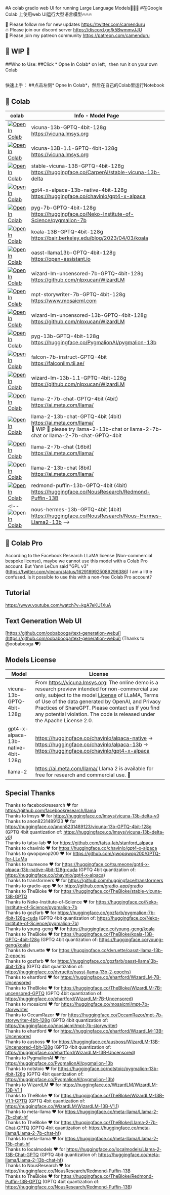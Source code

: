 #A colab gradio web UI for running Large Language Models🚀🚀🚀
#在Google Colab 上使用web UI运行大型语言模型🔥🔥🔥

🐣 Please follow me for new updates https://twitter.com/camenduru <br />
🔥 Please join our discord server https://discord.gg/k5BwmmvJJU <br />
🥳 Please join my patreon community https://patreon.com/camenduru <br />

## 🚦 WIP 🚦
##Who to Use:
##Click * Opne In Colab* on left，then run it on your own Colab
##
快速上手：
##点击左侧* Opne In Colab*，然后在自己的Colab里运行Notebook

## 🦒 Colab
| colab | Info - Model Page
| --- | --- |
[![Open In Colab](https://colab.research.google.com/assets/colab-badge.svg)](https://colab.research.google.com/github/camenduru/text-generation-webui-colab/blob/main/vicuna-13b-GPTQ-4bit-128g.ipynb) | vicuna-13b-GPTQ-4bit-128g <br /> https://vicuna.lmsys.org
[![Open In Colab](https://colab.research.google.com/assets/colab-badge.svg)](https://colab.research.google.com/github/camenduru/text-generation-webui-colab/blob/main/vicuna-13B-1.1-GPTQ-4bit-128g.ipynb) | vicuna-13B-1.1-GPTQ-4bit-128g <br /> https://vicuna.lmsys.org
[![Open In Colab](https://colab.research.google.com/assets/colab-badge.svg)](https://colab.research.google.com/github/camenduru/text-generation-webui-colab/blob/main/stable-vicuna-13B-GPTQ-4bit-128g.ipynb) | stable-vicuna-13B-GPTQ-4bit-128g <br /> https://huggingface.co/CarperAI/stable-vicuna-13b-delta
[![Open In Colab](https://colab.research.google.com/assets/colab-badge.svg)](https://colab.research.google.com/github/camenduru/text-generation-webui-colab/blob/main/gpt4-x-alpaca-13b-native-4bit-128g.ipynb) | gpt4-x-alpaca-13b-native-4bit-128g <br /> https://huggingface.co/chavinlo/gpt4-x-alpaca
[![Open In Colab](https://colab.research.google.com/assets/colab-badge.svg)](https://colab.research.google.com/github/camenduru/text-generation-webui-colab/blob/main/pyg-7b-GPTQ-4bit-128g.ipynb) | pyg-7b-GPTQ-4bit-128g <br /> https://huggingface.co/Neko-Institute-of-Science/pygmalion-7b
[![Open In Colab](https://colab.research.google.com/assets/colab-badge.svg)](https://colab.research.google.com/github/camenduru/text-generation-webui-colab/blob/main/koala-13B-GPTQ-4bit-128g.ipynb) | koala-13B-GPTQ-4bit-128g <br /> https://bair.berkeley.edu/blog/2023/04/03/koala
[![Open In Colab](https://colab.research.google.com/assets/colab-badge.svg)](https://colab.research.google.com/github/camenduru/text-generation-webui-colab/blob/main/oasst-llama13b-GPTQ-4bit-128g.ipynb) | oasst-llama13b-GPTQ-4bit-128g <br /> https://open-assistant.io
[![Open In Colab](https://colab.research.google.com/assets/colab-badge.svg)](https://colab.research.google.com/github/camenduru/text-generation-webui-colab/blob/main/wizard-lm-uncensored-7b-GPTQ-4bit-128g.ipynb) | wizard-lm-uncensored-7b-GPTQ-4bit-128g <br /> https://github.com/nlpxucan/WizardLM
[![Open In Colab](https://colab.research.google.com/assets/colab-badge.svg)](https://colab.research.google.com/github/camenduru/text-generation-webui-colab/blob/main/mpt-storywriter-7b-GPTQ-4bit-128g.ipynb) | mpt-storywriter-7b-GPTQ-4bit-128g <br /> https://www.mosaicml.com
[![Open In Colab](https://colab.research.google.com/assets/colab-badge.svg)](https://colab.research.google.com/github/camenduru/text-generation-webui-colab/blob/main/wizard-lm-uncensored-13b-GPTQ-4bit-128g.ipynb) | wizard-lm-uncensored-13b-GPTQ-4bit-128g <br /> https://github.com/nlpxucan/WizardLM
[![Open In Colab](https://colab.research.google.com/assets/colab-badge.svg)](https://colab.research.google.com/github/camenduru/text-generation-webui-colab/blob/main/pyg-13b-GPTQ-4bit-128g.ipynb) | pyg-13b-GPTQ-4bit-128g <br /> https://huggingface.co/PygmalionAI/pygmalion-13b
[![Open In Colab](https://colab.research.google.com/assets/colab-badge.svg)](https://colab.research.google.com/github/camenduru/text-generation-webui-colab/blob/main/falcon-7b-instruct-GPTQ-4bit.ipynb) | falcon-7b-instruct-GPTQ-4bit <br /> https://falconllm.tii.ae/
[![Open In Colab](https://colab.research.google.com/assets/colab-badge.svg)](https://colab.research.google.com/github/camenduru/text-generation-webui-colab/blob/main/wizard-lm-13b-1.1-GPTQ-4bit-128g.ipynb) | wizard-lm-13b-1.1-GPTQ-4bit-128g <br /> https://github.com/nlpxucan/WizardLM
[![Open In Colab](https://colab.research.google.com/assets/colab-badge.svg)](https://colab.research.google.com/github/camenduru/text-generation-webui-colab/blob/main/llama-2-7b-chat-GPTQ-4bit.ipynb) | llama-2-7b-chat-GPTQ-4bit (4bit) <br /> https://ai.meta.com/llama/
[![Open In Colab](https://colab.research.google.com/assets/colab-badge.svg)](https://colab.research.google.com/github/camenduru/text-generation-webui-colab/blob/main/llama-2-13b-chat-GPTQ-4bit.ipynb) | llama-2-13b-chat-GPTQ-4bit (4bit) <br /> https://ai.meta.com/llama/ <br /> 🚦 WIP 🚦 please try llama-2-13b-chat or llama-2-7b-chat or llama-2-7b-chat-GPTQ-4bit
[![Open In Colab](https://colab.research.google.com/assets/colab-badge.svg)](https://colab.research.google.com/github/camenduru/text-generation-webui-colab/blob/main/llama-2-7b-chat.ipynb) | llama-2-7b-chat (16bit) <br /> https://ai.meta.com/llama/
[![Open In Colab](https://colab.research.google.com/assets/colab-badge.svg)](https://colab.research.google.com/github/camenduru/text-generation-webui-colab/blob/main/llama-2-13b-chat.ipynb) | llama-2-13b-chat (8bit) <br /> https://ai.meta.com/llama/
[![Open In Colab](https://colab.research.google.com/assets/colab-badge.svg)](https://colab.research.google.com/github/camenduru/text-generation-webui-colab/blob/main/redmond-puffin-13b-GPTQ-4bit.ipynb) | redmond-puffin-13b-GPTQ-4bit (4bit) <br /> https://huggingface.co/NousResearch/Redmond-Puffin-13B
<!-- [![Open In Colab](https://colab.research.google.com/assets/colab-badge.svg)](https://colab.research.google.com/github/camenduru/text-generation-webui-colab/blob/main/nous-hermes-13b-GPTQ-4bit.ipynb) | nous-hermes-13b-GPTQ-4bit (4bit) <br /> https://huggingface.co/NousResearch/Nous-Hermes-Llama2-13b -->

## 🦒 Colab Pro
According to the Facebook Research LLaMA license (Non-commercial bespoke license), maybe we cannot use this model with a Colab Pro account.
But Yann LeCun said "GPL v3" (https://twitter.com/ylecun/status/1629189925089296386) I am a little confused. Is it possible to use this with a non-free Colab Pro account?

## Tutorial
https://www.youtube.com/watch?v=kgA7eKU1XuA

## Text Generation Web UI
[https://github.com/oobabooga/text-generation-webui](https://github.com/oobabooga/text-generation-webui) (Thanks to @oobabooga ❤)

## Models License
| Model | License
| --- | --- |
vicuna-13b-GPTQ-4bit-128g | From https://vicuna.lmsys.org: The online demo is a research preview intended for non-commercial use only, subject to the model [License](https://github.com/facebookresearch/llama/blob/main/MODEL_CARD.md) of LLaMA, Terms of Use of the data generated by OpenAI, and Privacy Practices of ShareGPT. Please contact us If you find any potential violation. The code is released under the Apache License 2.0.
gpt4-x-alpaca-13b-native-4bit-128g | https://huggingface.co/chavinlo/alpaca-native -> https://huggingface.co/chavinlo/alpaca-13b -> https://huggingface.co/chavinlo/gpt4-x-alpaca
llama-2 | https://ai.meta.com/llama/ Llama 2 is available for free for research and commercial use. 🥳

## Special Thanks
Thanks to facebookresearch ❤ for https://github.com/facebookresearch/llama <br />
Thanks to lmsys ❤ for https://huggingface.co/lmsys/vicuna-13b-delta-v0 <br />
Thanks to anon8231489123 ❤ for https://huggingface.co/anon8231489123/vicuna-13b-GPTQ-4bit-128g (GPTQ 4bit quantization of: https://huggingface.co/lmsys/vicuna-13b-delta-v0) <br />
Thanks to tatsu-lab ❤ for https://github.com/tatsu-lab/stanford_alpaca <br />
Thanks to chavinlo ❤ for https://huggingface.co/chavinlo/gpt4-x-alpaca <br />
Thanks to qwopqwop200 ❤ for https://github.com/qwopqwop200/GPTQ-for-LLaMa <br />
Thanks to tsumeone ❤ for https://huggingface.co/tsumeone/gpt4-x-alpaca-13b-native-4bit-128g-cuda (GPTQ 4bit quantization of: https://huggingface.co/chavinlo/gpt4-x-alpaca) <br />
Thanks to transformers ❤ for https://github.com/huggingface/transformers <br />
Thanks to gradio-app ❤ for https://github.com/gradio-app/gradio <br />
Thanks to TheBloke ❤ for https://huggingface.co/TheBloke/stable-vicuna-13B-GPTQ <br />
Thanks to Neko-Institute-of-Science ❤ for https://huggingface.co/Neko-Institute-of-Science/pygmalion-7b <br />
Thanks to gozfarb ❤ for https://huggingface.co/gozfarb/pygmalion-7b-4bit-128g-cuda (GPTQ 4bit quantization of: https://huggingface.co/Neko-Institute-of-Science/pygmalion-7b) <br />
Thanks to young-geng ❤ for https://huggingface.co/young-geng/koala <br />
Thanks to TheBloke ❤ for https://huggingface.co/TheBloke/koala-13B-GPTQ-4bit-128g (GPTQ 4bit quantization of: https://huggingface.co/young-geng/koala) <br />
Thanks to dvruette ❤ for https://huggingface.co/dvruette/oasst-llama-13b-2-epochs <br />
Thanks to gozfarb ❤ for https://huggingface.co/gozfarb/oasst-llama13b-4bit-128g (GPTQ 4bit quantization of: https://huggingface.co/dvruette/oasst-llama-13b-2-epochs) <br />
Thanks to ehartford ❤ for https://huggingface.co/ehartford/WizardLM-7B-Uncensored <br />
Thanks to TheBloke ❤ for https://huggingface.co/TheBloke/WizardLM-7B-uncensored-GPTQ (GPTQ 4bit quantization of: https://huggingface.co/ehartford/WizardLM-7B-Uncensored) <br />
Thanks to mosaicml ❤ for https://huggingface.co/mosaicml/mpt-7b-storywriter <br />
Thanks to OccamRazor ❤ for https://huggingface.co/OccamRazor/mpt-7b-storywriter-4bit-128g (GPTQ 4bit quantization of: https://huggingface.co/mosaicml/mpt-7b-storywriter) <br />
Thanks to ehartford ❤ for https://huggingface.co/ehartford/WizardLM-13B-Uncensored <br />
Thanks to ausboss ❤ for https://huggingface.co/ausboss/WizardLM-13B-Uncensored-4bit-128g (GPTQ 4bit quantization of: https://huggingface.co/ehartford/WizardLM-13B-Uncensored) <br />
Thanks to PygmalionAI ❤ for https://huggingface.co/PygmalionAI/pygmalion-13b <br />
Thanks to notstoic ❤ for https://huggingface.co/notstoic/pygmalion-13b-4bit-128g (GPTQ 4bit quantization of: https://huggingface.co/PygmalionAI/pygmalion-13b) <br />
Thanks to WizardLM ❤ for https://huggingface.co/WizardLM/WizardLM-13B-V1.1 <br />
Thanks to TheBloke ❤ for https://huggingface.co/TheBloke/WizardLM-13B-V1.1-GPTQ (GPTQ 4bit quantization of: https://huggingface.co/WizardLM/WizardLM-13B-V1.1) <br />
Thanks to meta-llama ❤ for https://huggingface.co/meta-llama/Llama-2-7b-chat-hf <br />
Thanks to TheBloke ❤ for https://huggingface.co/TheBloke/Llama-2-7b-Chat-GPTQ (GPTQ 4bit quantization of: https://huggingface.co/meta-llama/Llama-2-7b-chat-hf) <br />
Thanks to meta-llama ❤ for https://huggingface.co/meta-llama/Llama-2-13b-chat-hf <br />
Thanks to localmodels ❤ for https://huggingface.co/localmodels/Llama-2-13B-Chat-GPTQ (GPTQ 4bit quantization of: https://huggingface.co/meta-llama/Llama-2-13b-chat-hf) <br />
Thanks to NousResearch ❤ for https://huggingface.co/NousResearch/Redmond-Puffin-13B <br />
Thanks to TheBloke ❤ for https://huggingface.co/TheBloke/Redmond-Puffin-13B-GPTQ (GPTQ 4bit quantization of: https://huggingface.co/NousResearch/Redmond-Puffin-13B) <br />
<!-- Thanks to NousResearch ❤ for https://huggingface.co/NousResearch/Nous-Hermes-Llama2-13b (GPTQ 4bit quantization https://huggingface.co/NousResearch/Nous-Hermes-Llama2-13b-GPTQ)<br />  -->
